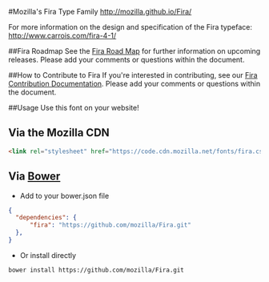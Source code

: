 #Mozilla's Fira Type Family
http://mozilla.github.io/Fira/

For more information on the design and specification of the Fira typeface: http://www.carrois.com/fira-4-1/


##Fira Roadmap
See the  <a href="https://docs.google.com/document/d/1fLxzQsULTv43umIhpB9Gv3Gi7aOBONHbqEbwZIipmxw/edit">Fira Road Map</a> for further information on upcoming releases. Please add your comments or questions within the document.


##How to Contribute to Fira
If you're interested in contributing, see our  <a href="https://docs.google.com/document/d/1QfxweGktJEdBvbd94y-5hiyqu32U9-h_ICPVs76Niyw/edit">Fira Contribution Documentation</a>. Please add your comments or questions within the document.


##Usage
Use this font on your website!

## Via the Mozilla CDN
```html
<link rel="stylesheet" href="https://code.cdn.mozilla.net/fonts/fira.css">
```


## Via [Bower](http://bower.io)


- Add to your bower.json file
```json
{
  "dependencies": {
      "fira": "https://github.com/mozilla/Fira.git"
  },
}
```

- Or install directly
```bash
bower install https://github.com/mozilla/Fira.git
```
